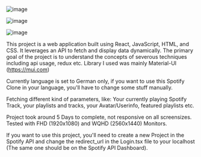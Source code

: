 ![image](https://github.com/VolkanKabay/spotify-klon/assets/124468930/ab5daa2c-0521-42d1-8e4e-d902cf5d8468)

![image](https://github.com/VolkanKabay/spotify-klon/assets/124468930/cc720997-d724-4d16-bad4-7170a468ce95)

![image](https://github.com/VolkanKabay/spotify-klon/assets/124468930/ab4bb20d-0469-4efb-8058-d06504f600c4)

This project is a web application built using React, JavaScript, HTML, and CSS. It leverages an API to fetch and display data dynamically. The primary goal of the project is to understand the concepts of severous techniques including api usage, redux etc.
Library I used was mainly Material-UI (https://mui.com)

Currently language is set to German only, if you want to use this Spotify Clone in your language, you'll have to change some stuff manually.

Fetching different kind of parameters, like: Your currently playing Spotify Track, your playlists and tracks, your Avatar/Userinfo, featured playlists etc.

Project took around 5 Days to complete, not responsive on all screensizes. Tested with FHD (1920x1080) and WQHD (2560x1440) Monitors.

If you want to use this project, you'll need to create a new Project in the Spotify API and change the redirect_url in the Login.tsx file to your localhost (The same one should be on the Spotify API Dashboard).

